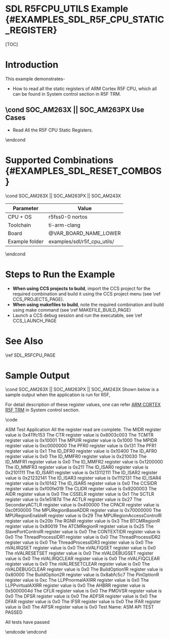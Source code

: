 # SDL R5FCPU_UTILS Example {#EXAMPLES_SDL_R5F_CPU_STATIC_REGISTER}

[TOC]

# Introduction

This example demonstrates-
* How to read all the static registers of ARM Cortex R5F CPU, which all can be found in System control section in R5F TRM.

\cond SOC_AM263X || SOC_AM263PX
Use Cases
---------
* Read All the R5F CPU Static Registers.

\endcond


# Supported Combinations {#EXAMPLES_SDL_RESET_COMBOS}


\cond SOC_AM263X || SOC_AM263PX || SOC_AM243X

 Parameter      | Value
 ---------------|-----------
 CPU + OS       | r5fss0-0 nortos
 Toolchain      | ti-arm-clang
 Board          | @VAR_BOARD_NAME_LOWER
 Example folder | examples/sdl/r5f_cpu_utils/

\endcond


# Steps to Run the Example

- **When using CCS projects to build**, import the CCS project for the required combination
  and build it using the CCS project menu (see \ref CCS_PROJECTS_PAGE).
- **When using makefiles to build**, note the required combination and build using
  make command (see \ref MAKEFILE_BUILD_PAGE)
- Launch a CCS debug session and run the executable, see \ref CCS_LAUNCH_PAGE

# See Also

\ref SDL_R5FCPU_PAGE

# Sample Output

\cond  SOC_AM263X || SOC_AM263PX || SOC_AM243X
Shown below is a sample output when the application is run for R5F,

For detail description of these register values, one can refer
[ARM CORTEX R5F TRM](https://developer.arm.com/documentation/ddi0460/c/System-Control/Register-descriptions?lang=en) in System control section.

\code

 ASM Test Application
All the register read are complete.
The MIDR register value  is  0x411fc153
The CTR register value  is  0x8003c003
The TCMTR register value  is  0x10001
The MPUIR register value  is  0x1000
The MPIDR register value  is  0xc0000000
The PFR0 register value  is  0x131
The PFR1 register value  is  0x1
The ID_DFR0 register value  is  0x10400
The ID_AFR0 register value  is  0x0
The ID_MMFR0 register value  is  0x210030
The ID_MMFR1 register value  is  0x0
The ID_MMFR2 register value  is  0x1200000
The ID_MMFR3 register value  is  0x211
The ID_ISAR0 register value  is  0x2101111
The ID_ISAR1 register value  is  0x13112111
The ID_ISAR2 register value  is  0x21232141
The ID_ISAR3 register value  is  0x1112131
The ID_ISAR4 register value  is  0x10142
The ID_ISAR5 register value  is  0x0
The CCSIDR register value  is  0xf00fe019
The CLIDR register value  is  0x9200003
The AIDR register value  is  0x0
The CSSELR register value  is  0x1
The SCTLR register value  is  0x1e5187d
The ACTLR register value  is  0x27
The SecondaryACTLR register value  is  0x400000
The CPACR register value  is  0xc0f00000
The MPURegionBaseADDR register value  is  0x70000000
The MPURegionEnableR register value  is  0x29
The MPURegionAccessControlR register value  is  0x20b
The RGNR register value  is  0x3
The BTCMRegionR register value  is  0x80019
The ATCMRegionR register value  is  0x25
The SlavePortControlR register value  is  0x0
The CONTEXTIDR register value  is  0x0
The ThreadProcessIDR1 register value  is  0x0
The ThreadProcessIDR2 register value  is  0x0
The ThreadProcessIDR3 register value  is  0x0
The nVALIRQSET register value  is  0x0
The nVALFIQSET register value  is  0x0
The nVALRESETSET register value  is  0x0
The nVALDEBUGSET register value  is  0x0
The nVALIRQCLEAR register value  is  0x0
The nVALFIQCLEAR register value  is  0x0
The nVALRESETCLEAR register value  is  0x0
The nVALDEBUGCLEAR register value  is  0x0
The BuildOption1R register value  is  0x80000
The BuildOption2R register value  is  0x8abfc5c7
The PinOptionR register value  is  0xc
The LLPPnormalAXIRR register value  is  0x0
The LLPPvirtualAXIRR register value  is  0x0
The AHBRR register value  is  0x5000004d
The CFLR register value  is  0x0
The PMOVSR register value  is  0x0
The DFSR register value  is  0x0
The ADFSR register value  is  0x0
The DFAR register value  is  0x0
The IFSR register value  is  0x0
The IFAR register value  is  0x0
The AIFSR register value  is  0x0
Test Name: ASM API TEST  PASSED

 All tests have passed



\endcode
\endcond
